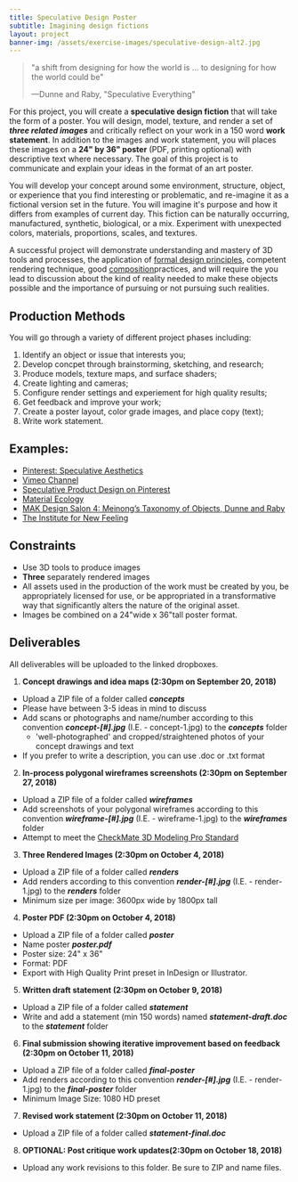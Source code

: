 ```yaml
---
title: Speculative Design Poster
subtitle: Imagining design fictions
layout: project
banner-img: /assets/exercise-images/speculative-design-alt2.jpg
---
```

>"a shift from designing for how the world is ... to designing for how the world could be"
>
> —Dunne and Raby, "Speculative Everything"

For this project, you will create a **speculative design fiction** that will take the form of a poster. You will design, model, texture, and render a set of **_**three related images**_** and critically reflect on your work in a 150 word **work statement**. In addition to the images and work statement, you will places these images on a **24" by 36" poster** (PDF, printing optional) with descriptive text where necessary. The goal of this project is to communicate and explain your ideas in the format of an art poster.

You will develop your concept around some environment, structure, object, or experience that you find interesting or problematic, and re-imagine it as a fictional version set in the future. You will imagine it's purpose and how it differs from examples of current day. This fiction can be naturally occurring, manufactured, synthetic, biological, or a mix. Experiment with unexpected colors, materials, proportions, scales, and textures.

A successful project will demonstrate understanding and mastery of 3D tools and processes, the application of [formal design principles](http://www.getty.edu/education/teachers/building_lessons/principles_design.pdf), competent rendering technique, good [composition](https://www.lynda.com/Photoshop-Elements-tutorials/essentials-composition/633865/676339-4.html?org=psu.edu)practices, and will require the you lead to discussion about the kind of reality needed to make these objects possible and the importance of pursuing or not pursuing such realities.

## Production Methods
You will go through a variety of different project phases including:

  1. Identify an object or issue that interests you;
  2. Develop concpet through brainstorming, sketching, and research;
  3. Produce models, texture maps, and surface shaders;
  4. Create lighting and cameras;
  6. Configure render settings and experiement for high quality results;
  7. Get feedback and improve your work;
  8. Create a poster layout, color grade images, and place copy (text);
  9. Write work statement.

## Examples:

- [Pinterest: Speculative Aesthetics](https://www.pinterest.com/cedwardes/so-is-this-speculative-aesthetics/?lp=true)
- [Vimeo Channel](https://vimeo.com/groups/designfictions)
- [Speculative Product Design on Pinterest](https://www.pinterest.com/visualbloke/speculative-design/)
- [Material Ecology](http://www.materialecology.com/projects)
- [MAK Design Salon 4: Meinong’s Taxonomy of Objects, Dunne and Raby](https://vimeo.com/133160620)
- [The Institute for New Feeling](http://www.maakemagazine.com/nina-sarnelle)

## Constraints
- Use 3D tools to produce images
- **Three** separately rendered images
- All assets used in the production of the work must be created by you, be appropriately licensed for use, or be appropriated in a transformative way that significantly alters the nature of the original asset.
- Images be combined on a 24"wide x 36"tall poster format.


## Deliverables
All deliverables will be uploaded to the linked dropboxes.

1. **Concept drawings and idea maps \(2:30pm on September 20, 2018)** 
  - Upload a ZIP file of a folder called **_concepts_**
  - Please have between 3-5 ideas in mind to discuss
  - Add scans or photographs and name/number according to this convention **_concept-[#].jpg_** (I.E. - concept-1.jpg) to the **_concepts_** folder
     - 'well-photographed' and cropped/straightened photos of your concept drawings and text
  - If you prefer to write a description, you can use .doc or .txt format
2. **In-process polygonal wireframes screenshots \(2:30pm on September 27, 2018)**
  - Upload a ZIP file of a folder called **_wireframes_**
  - Add screenshots of your polygonal wireframes according to this convention **_wireframe-[#].jpg_** (I.E. - wireframe-1.jpg) to the **_wireframes_** folder
  - Attempt to meet the [CheckMate 3D Modeling Pro Standard](https://www.turbosquid.com/CheckMate)
3. **Three Rendered Images \(2:30pm on October 4, 2018)**
  - Upload a ZIP file of a folder called **_renders_**
  - Add renders according to this convention **_render-[#].jpg_** (I.E. - render-1.jpg) to the **_renders_** folder
  - Minimum size per image: 3600px wide by 1800px tall
4. **Poster PDF \(2:30pm on October 4, 2018\)**
  - Upload a ZIP file of a folder called **_poster_**
  - Name poster **_poster.pdf_**
  - Poster size: 24" x 36"
  - Format: PDF
  - Export with High Quality Print preset in InDesign or Illustrator.
5. **Written draft statement \(2:30pm on October 9, 2018)**
  - Upload a ZIP file of a folder called **_statement_**
  - Write and add a statement (min 150 words) named **_statement-draft.doc_** to the **_statement_** folder
6. **Final submission showing iterative improvement based on feedback \(2:30pm on October 11, 2018)**
  - Upload a ZIP file of a folder called **_final-poster_**
  - Add renders according to this convention **_render-[#].jpg_** (I.E. - render-1.jpg) to the **_final-poster_** folder
  - Minimum Image Size: 1080 HD preset
7. **Revised work statement \(2:30pm on October 11, 2018)**
  - Upload a ZIP file of a folder called **_statement-final.doc_**
8. **OPTIONAL: Post critique work updates\(2:30pm on October 18, 2018)**
  - Upload any work revisions to this folder. Be sure to ZIP and name files.
  
  
